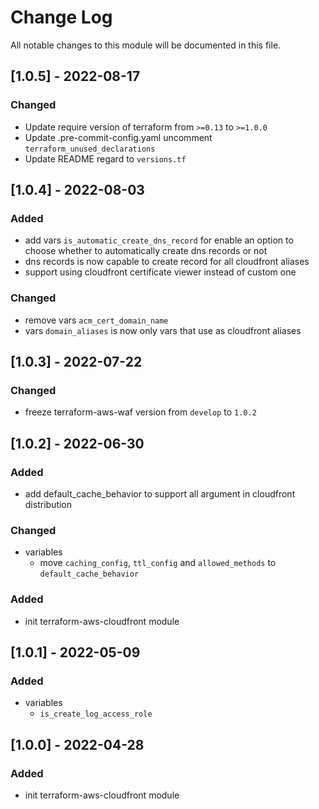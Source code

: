 # Change Log

All notable changes to this module will be documented in this file.

## [1.0.5] - 2022-08-17

### Changed

- Update require version of terraform from `>=0.13` to `>=1.0.0`
- Update .pre-commit-config.yaml uncomment `terraform_unused_declarations`
- Update README regard to `versions.tf`

## [1.0.4] - 2022-08-03

### Added

- add vars `is_automatic_create_dns_record` for enable an option to choose whether to automatically create dns records or not
- dns records is now capable to create record for all cloudfront aliases
- support using cloudfront certificate viewer instead of custom one

### Changed

- remove vars `acm_cert_domain_name`
- vars `domain_aliases` is now only vars that use as cloudfront aliases

## [1.0.3] - 2022-07-22

### Changed

- freeze terraform-aws-waf version from `develop` to `1.0.2`

## [1.0.2] - 2022-06-30

### Added

- add default_cache_behavior to support all argument in cloudfront distribution

### Changed

- variables
  - move `caching_config`, `ttl_config` and `allowed_methods` to `default_cache_behavior`

### Added

- init terraform-aws-cloudfront module

## [1.0.1] - 2022-05-09

### Added

- variables
  - `is_create_log_access_role`

## [1.0.0] - 2022-04-28

### Added

- init terraform-aws-cloudfront module

